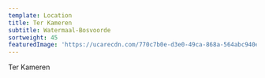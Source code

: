 ```yaml
---
template: Location
title: Ter Kameren
subtitle: Watermaal-Bosvoorde
sortweight: 45
featuredImage: 'https://ucarecdn.com/770c7b0e-d3e0-49ca-868a-564abc940ea1/'
---
```

Ter Kameren
